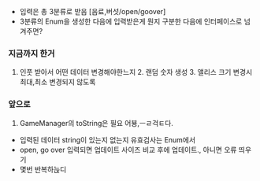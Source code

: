 - 입력은 총 3분류로 받음 [음료,버섯/open/goover]
- 3분류의 Enum을 생성한 다음에 입력받은게 뭔지 구분한 다음에 인터페이스로 넘겨주면?

### 지금까지 한거
1. 인풋 받아서 어떤 데이터 변경해야한느지
   2. 랜덤 숫자 생성
   3. 앨리스 크기 변경시 최대,최소 변경되지 않도록

### 앞으로

1. GameManager의 toString은 필요 어뵹,ㅡㄹ걱ㅌ다.

- 입력된 데이터 string이 있는지 없는지 유효검사는 Enum에서
- open, go over 입력되면 업데이트 사이즈 비교 후에 업데이트., 아니면 오류 띄우기
- 몇번 반복하늕디